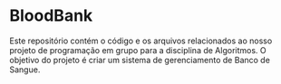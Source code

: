 # BloodBank
Este repositório contém o código e os arquivos relacionados ao nosso projeto de programação em grupo para a disciplina de Algoritmos. O objetivo do projeto é criar um sistema de gerenciamento de Banco de Sangue.
